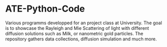 # ATE-Python-Code
Various programms developped for an project class at University. The goal is to showcase the Rayleigh and Mie Scattering of light with different diffusion solutions such as Milk, or nanometric gold particles. The repository gathers data collections, diffusion simulation and much more.
